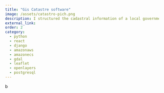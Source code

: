 ```yaml
---
title: "Gis Catastre software"
image: /assets/catastro-pich.png
description: I structured the cadastral information of a local government with a geospatial application.
external_link:
order: 2
category:
  - python
  - react
  - django
  - amazonaws
  - amazonecs
  - gdal
  - leaflet
  - openlayers
  - postgresql
---
```


b
